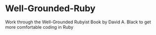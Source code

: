 # Well-Grounded-Ruby
Work through the Well-Grounded Rubyist Book by David A. Black to get more comfortable coding in Ruby
